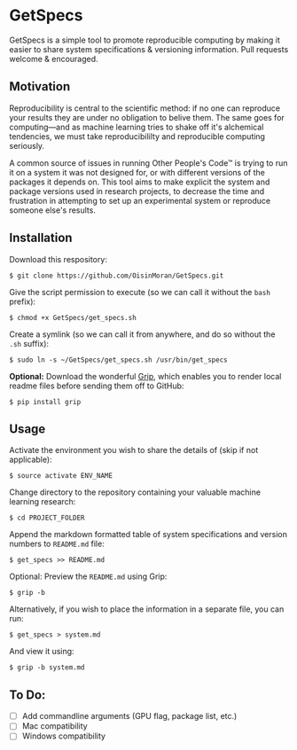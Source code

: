 # GetSpecs
GetSpecs is a simple tool to promote reproducible computing by making it easier to share system specifications & versioning information. Pull requests welcome & encouraged.

## Motivation
Reproducibility is central to the scientific method: if no one can reproduce your results they are under no obligation to belive them. The same goes for computing&mdash;and as machine learning tries to shake off it's alchemical tendencies, we must take reproducibililty and reproducible computing seriously.

A common source of issues in running Other People's Code™ is trying to run it on a system it was not designed for, or with different versions of the packages it depends on.
This tool aims to make explicit the system and package versions used in research projects, to decrease the time and frustration in attempting to set up an experimental system or reproduce someone else's results.

## Installation
Download this respository:
```
$ git clone https://github.com/OisinMoran/GetSpecs.git
```

Give the script permission to execute (so we can call it without the `bash` prefix):
```
$ chmod +x GetSpecs/get_specs.sh
```

Create a symlink (so we can call it from anywhere, and do so without the `.sh` suffix):
```
$ sudo ln -s ~/GetSpecs/get_specs.sh /usr/bin/get_specs
```

**Optional:**
Download the wonderful [Grip](https://github.com/joeyespo/grip "Grip GitHub Respository"), which enables you to render local readme files before sending them off to GitHub:
```
$ pip install grip
```


## Usage
Activate the environment you wish to share the details of (skip if not applicable):
```
$ source activate ENV_NAME
```

Change directory to the repository containing your valuable machine learning research:
```
$ cd PROJECT_FOLDER
```

Append the markdown formatted table of system specifications and version numbers to `README.md` file:
```
$ get_specs >> README.md
```

Optional: Preview the `README.md` using Grip:
```
$ grip -b
```

Alternatively, if you wish to place the information in a separate file, you can run:
```
$ get_specs > system.md
```

And view it using:
```
$ grip -b system.md
```

## To Do:
- [ ] Add commandline arguments (GPU flag, package list, etc.)
- [ ] Mac compatibility
- [ ] Windows compatibility
